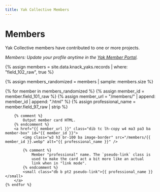 ```yaml
---
title: Yak Collective Members
---
```

# Members

Yak Collective members have contributed to one or more projects.

_Members: Update your profile anytime in the [Yak Member Portal](https://yak.knack.com/yaks#yak-profile/)._

{% assign members = site.data.knack_yaks.records | where: "field_102_raw", true %}

{% assign members_randomized = members | sample: members.size %}

<div class="flex flex-wrap items-stretch justify-between">
	{% for member in members_randomized %}
		{% assign member_id = member.field_101_raw %}
		{% assign member_url = "/members/" | append: member_id | append: ".html" %}
		{% assign professional_name = member.field_97_raw | strip %}

		{% comment %}
			Output member card HTML.
		{% endcomment %}
		<a href="{{ member_url }}" class="dib tc lh-copy w4 ma3 pa3 ba member-box" id="{{ member_id }}">
			<img class="w3 h3 br-100 ba image-border" src="/members/{{ member_id }}.webp" alt="{{ professional_name }}" />

			{% comment %}
				Member "professional" name. The `pseudo-link` class is
				used to make the card act a bit more like an actual
				link when in "link mode".
			{% endcomment %}
			<small class="db b pt2 pseudo-link">{{ professional_name }}</small>
		</a>
	{% endfor %}
</div>
